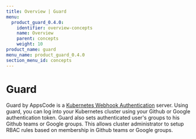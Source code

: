 ```yaml
---
title: Overview | Guard
menu:
  product_guard_0.4.0:
    identifier: overview-concepts
    name: Overview
    parent: concepts
    weight: 10
product_name: guard
menu_name: product_guard_0.4.0
section_menu_id: concepts
---
```


# Guard

 Guard by AppsCode is a [Kubernetes Webhook Authentication](https://kubernetes.io/docs/admin/authentication/#webhook-token-authentication) server. Using guard, you can log into your Kubernetes cluster using your Github or Google authentication token. Guard also sets authenticated user's groups to his Github teams or Google groups. This allows cluster administrator to setup RBAC rules based on membership in Github teams or Google groups.
